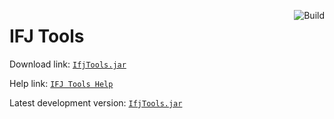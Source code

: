 <a href="https://github.com/kildot/ifj-tools/actions/workflows/main.yml"><img src="https://github.com/kildot/ifj-tools/actions/workflows/main.yml/badge.svg" alt="Build" align="right"/></a>

# IFJ Tools

Download link: [`IfjTools.jar`](https://github.com/kildot/ifj-tools/releases/latest/download/IfjTools.jar)

Help link: [`IFJ Tools Help`](help/README.md)

Latest development version: [`IfjTools.jar`](https://github.com/kildot/ifj-tools/raw/dev-binaries/IfjTools.jar)
